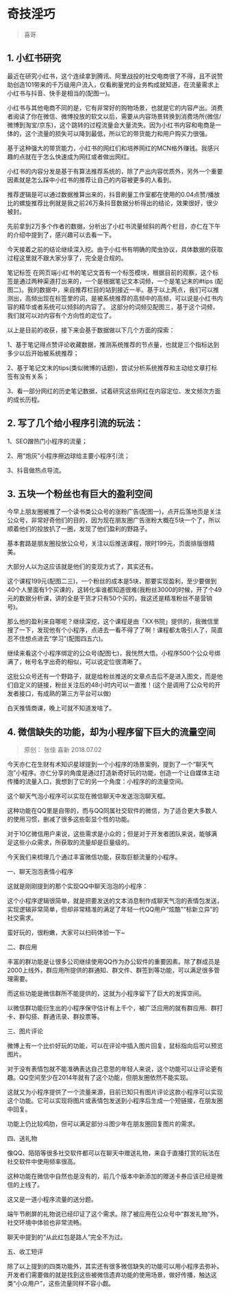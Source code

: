 # 奇技淫巧
> 喜哥

## 1. 小红书研究

最近在研究小红书，这个连续拿到腾讯、阿里战投的社交电商很了不得，且不说赞助创造101带来的千万级用户流入，仅看刷量党的业务构成就知道，在流量需求上小红书与抖音、快手是相当的(配图一)。

小红书与其他电商不同的是，它有非常好的购物场景，也就是它的内容产出。消费者阅读了你在微信、微博投放的软文以后，需要从内容场景转换到消费场所(微信/微博到淘宝/京东)，这个跳转的过程流量会大量流失。因为小红书内容和电商是一体的，这个流量的损失可以降到最低，所以它的带货能力和用户购买力很强。

基于这种强大的带货能力，小红书的网红们和培养网红的MCN格外赚钱。我感兴趣的点就在于怎么快速成为网红或者做出网红。

小红书的内容分发是基于有算法推荐系统的，除了产出内容优质外，另外一个重要因素就是怎么踩中小红书的推荐让自己的内容被更多的人看到。

推荐逻辑是可以通过数据推算出来的，抖音刷量工作室都在使用的0.04点赞/播放比的螺旋推荐比例就是我之前26万条抖音数据分析得出的结论，效果很好，很少被封。

先前拿到2万多个作者的数据，分析出了小红书流量倾斜的两个栏目，亦仁在下午的介绍中提到了，感兴趣可以去看一下。

今天接着之前的结论继续深入挖。由于小红书有明确的爬虫协议，具体数据的获取过程这里就不跟大家分享了，完全是合规的。

笔记标签
在网页端小红书的笔记文首有一个标签模块，根据目前的观察，这个标签是通过两种渠道打出来的，一个是根据笔记文本词频，一个是笔记末的#tips (配图二)。我的数据中，来自推荐栏目的站到接近一半。基于以上两点，我们可以推测出，高频出现在标签里的词，是被系统推荐的高频中的高频，可以说是小红书内容的精华或者系统可以倾斜的内容了。
这部分的词频见配图三，基于这个词频，我们就可以对内容有个方向性的定位了。

以上是目前的收获，接下来会基于数据做以下几个方面的探索：

1、基于笔记得点赞评论收藏数据，推测系统推荐的节点量，也就是三个指标达到多少以后开始被系统推荐；

2、基于笔记文末的tips(类似微博的话题)，尝试分析系统推荐和主动给文章打标签有没有关系；

3、看一部分网红的历史笔记数据，试着研究这些网红在内容定位、发文频次方面的成长历程。

## 2. 写了几个给小程序引流的玩法：
1、SEO蹭热门小程序的流量；

2、用“炮灰”小程序擦边球给主要小程序引流；

3、抖音做热点导流。

## 3. 五块一个粉丝也有巨大的盈利空间

今早上朋友圈被推了一个读书类公众号的涨粉广告(配图一)，点开后落地页是关注公众号，非常好奇他们的目的，因为现在朋友圈广告涨粉大概在5块一个了，所以顺着他们的投放扒了一圈，发现了他们盈利的野路子。

基本套路是朋友圈投放公众号，关注以后推送课程，限时199元，页面排版很精美。

大部分人以为这应该就是他们的变现方式了，其实还有。

这个课程199元(配图二三)，一个粉丝的成本是5块，那要实现盈利，至少要做到40个人里面有1个买课的，这转化率谁都知道很难(我粉丝3000的时候，开了个49元的数据分析课，讲的全是干货才只有50个买的，我这还是精准粉丝不是营销号)。

那么他的盈利来自哪呢？继续深挖，这个课程是由「XX书院」提供的，我微信里搜了一下，发现他有个小程序，点进去一看不得了了啊！课程都太吸引人了，简直忍不住想点进去“学习”(配图四五六)。

继续来看这个小程序绑定的公众号(配图七)，我恍然大悟。小程序500个公众号绑满了，帐号名字出奇的相似，可以说定位很清晰了。

这批公众号还有一个野路子，就是给粉丝推送的文章点击后不是进入图文，而是他们自定义的链接，粉丝关注后的48小时内可以一直推！(这个是调用了公众号的开发者接口，有成熟的第三方平台可以做)

白天推情商课，晚上可就不知道发啥了。


## 4. 微信缺失的功能，却为小程序留下巨大的流量空间

> 原创： 张佳  喜新  2018.07.02

今天亦仁在生财有术知识星球提到一个小程序的场景案例，提到了一个“聊天气泡”小程序。亦仁分享的角度是通过打造新奇好玩的功能，创造一个让自媒体主动传播的流量入口，我想到了它的另一个角度：小程序的的流量空间。

这个聊天气泡小程序可以实现在微信聊天中发送泡泡聊天框。







这种功能在QQ里是自带的，而与QQ同属社交软件的微信，为了适合更大多数人的使用习惯，删减了很多这些彰显个性的功能。



对于10亿微信用户来说，这些需求是小众的；但是对于开发者团队来说，能够满足这些小众需求，所获取的流量却是巨量级的。



今天我们来梳理几个通过丰富微信功能，获取巨额流量的小程序。



一、聊天泡泡表情小程序



这就是刚刚提到的那个实现QQ中聊天泡泡的小程序：







这个小程序逻辑很简单，就是把要发送的文本消息制作成聊天气泡的表情包发送，实现逻辑非常简单，但却非常精准的满足了年轻一代QQ用户“炫酷”“标新立异”的社交需求。

蛮好玩的，很粉嫩，大家可以扫码体验一下~








二、群应用



丰富的群功能是让很多公司继续使用QQ作为办公软件的重要因素。除了群成员是2000上线外，群应用所提供的群通知、群文件、群签到等功能，可以满足很多管理需要。





而这些功能是微信群所不能提供的，这就为小程序留下了巨大的发挥空间。



以微信群功能衍生出的小程序保守估计有上千个，被广泛应用的就有群应用、群打卡、群勾搭、群通讯录、群投票等。









三、图片评论



微博上有一个比价好玩的功能，可以在评论中插入图片回复，鼠标指向后可以预览图片。







对于没有表情包就不能准确表达自己意思的年轻人来说，这个功能可以让评论更有趣。QQ空间至少在2014年就有了这个功能，但朋友圈依然不能实现。



这就又为小程序提供了一个流量来源，目前已知只有图片评论这款小程序可以实现这个功能。它可以实现将图片或表情包发送到小程序后生成一个短链接，在朋友圈中回复。





功能上仍比较鸡肋，但可以满足部分斗图少年在朋友圈回复图片的需求。



四、送礼物



像QQ、陌陌等很多社交软件都可以在聊天中赠送礼物，来自于直播打赏的玩法在社交软件中使用频率很高。








这种功能在微信中自然也是没有的，前几个版本中新添加的赠送卡券应该已经是微信的上线了。



这又是一道小程序流量的送分题。



端午节刷屏的礼物说已经印证了这个需求。除了被应用在公众号中“群发礼物”外，社交环境中体验也非常流畅。





聊天中提到的“从此红包是路人”完全不为过。



五、收工短评



除了以上提到的四类功能外，其实还有很多微信缺失的功能可以用小程序去弥补。开发者们需要做的就是找到这些被微信遗弃功能的使用场景，做好传播，触达这类“小众用户”，这些流量同样不容小觑。




